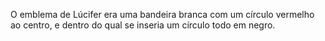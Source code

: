 ﻿O emblema de Lúcifer era uma bandeira branca com um círculo vermelho ao centro, e dentro do qual se inseria um círculo todo em negro.